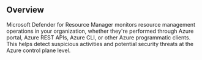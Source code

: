 ## Overview

Microsoft Defender for Resource Manager monitors resource management operations in your organization, whether they're performed through Azure portal, Azure REST APIs, Azure CLI, or other Azure programmatic clients. This helps detect suspicious activities and potential security threats at the Azure control plane level.

